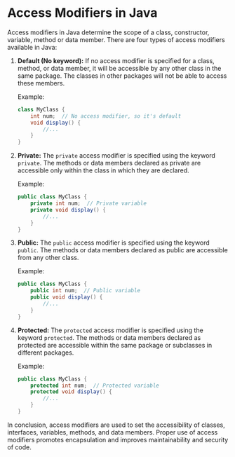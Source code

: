# Access Modifiers in Java

Access modifiers in Java determine the scope of a class, constructor, variable, method or data member. There are four types of access modifiers available in Java:

1. **Default (No keyword):** If no access modifier is specified for a class, method, or data member, it will be accessible by any other class in the same package. The classes in other packages will not be able to access these members.

    Example:
    ```java
    class MyClass {
        int num;  // No access modifier, so it's default
        void display() {
            //...
        }
    }
    ```

2. **Private:** The `private` access modifier is specified using the keyword `private`. The methods or data members declared as private are accessible only within the class in which they are declared.

    Example:
    ```java
    public class MyClass {
        private int num;  // Private variable
        private void display() {
            //...
        }
    }
    ```

3. **Public:** The `public` access modifier is specified using the keyword `public`. The methods or data members declared as public are accessible from any other class.

    Example:
    ```java
    public class MyClass {
        public int num;  // Public variable
        public void display() {
            //...
        }
    }
    ```

4. **Protected:** The `protected` access modifier is specified using the keyword `protected`. The methods or data members declared as protected are accessible within the same package or subclasses in different packages.

    Example:
    ```java
    public class MyClass {
        protected int num;  // Protected variable
        protected void display() {
            //...
        }
    }
    ```

In conclusion, access modifiers are used to set the accessibility of classes, interfaces, variables, methods, and data members. Proper use of access modifiers promotes encapsulation and improves maintainability and security of code.